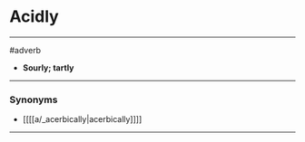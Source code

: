 # Acidly
---
#adverb
- **Sourly; tartly**
---
### Synonyms
- [[[[a/_acerbically|acerbically]]]]
---
